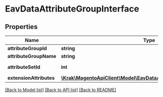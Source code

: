 # EavDataAttributeGroupInterface

## Properties
Name | Type | Description | Notes
------------ | ------------- | ------------- | -------------
**attributeGroupId** | **string** | Id | [optional] 
**attributeGroupName** | **string** | Name | [optional] 
**attributeSetId** | **int** | Attribute set id | [optional] 
**extensionAttributes** | [**\Krak\MagentoApiClient\Model\EavDataAttributeGroupExtensionInterface**](EavDataAttributeGroupExtensionInterface.md) |  | [optional] 

[[Back to Model list]](../README.md#documentation-for-models) [[Back to API list]](../README.md#documentation-for-api-endpoints) [[Back to README]](../README.md)


